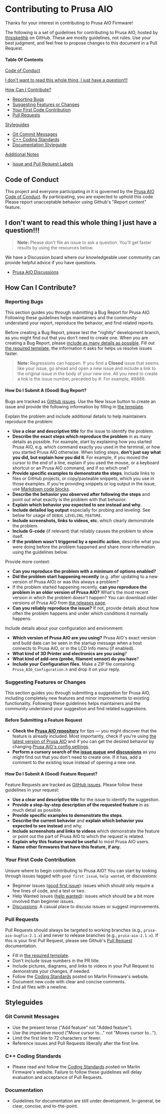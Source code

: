 # Contributing to Prusa AIO

Thanks for your interest in contributing to Prusa AIO Firmware!

The following is a set of guidelines for contributing to Prusa AIO, hosted by [thisiskeithb](https://github.com/thisiskeithb) on GitHub. These are mostly guidelines, not rules. Use your best judgment, and feel free to propose changes to this document in a Pull Request.

#### Table Of Contents

[Code of Conduct](#code-of-conduct)

[I don't want to read this whole thing, I just have a question!!!](#i-dont-want-to-read-this-whole-thing-i-just-have-a-question)

[How Can I Contribute?](#how-can-i-contribute)
  * [Reporting Bugs](#reporting-bugs)
  * [Suggesting Features or Changes](#suggesting-features-or-changes)
  * [Your First Code Contribution](#your-first-code-contribution)
  * [Pull Requests](#pull-requests)

[Styleguides](#styleguides)
  * [Git Commit Messages](#git-commit-messages)
  * [C++ Coding Standards](#c++-coding-standards)
  * [Documentation Styleguide](#documentation)

[Additional Notes](#additional-notes)
  * [Issue and Pull Request Labels](#issue-and-pull-request-labels)

## Code of Conduct

This project and everyone participating in it is governed by the [Prusa AIO Code of Conduct](code_of_conduct.md). By participating, you are expected to uphold this code. Please report unacceptable behavior using Github's "Report content" feature.

## I don't want to read this whole thing I just have a question!!!

> **Note:** Please don't file an issue to ask a question. You'll get faster results by using the resources below.

We have a Discussion board where our knowledgeable user community can provide helpful advice if you have questions.

* [Prusa AIO Discussions](https://github.com/thisiskeithb/PrusaAIO/discussions)

## How Can I Contribute?

### Reporting Bugs

This section guides you through submitting a Bug Report for Prusa AIO. Following these guidelines helps maintainers and the community understand your report, reproduce the behavior, and find related reports.

Before creating a Bug Report, please test the "nightly" development branch, as you might find out that you don't need to create one. When you are creating a Bug Report, please [include as many details as possible](#how-do-i-submit-a-good-bug-report). Fill out [the required template](ISSUE_TEMPLATE/bug_report.yml), the information it asks for helps us resolve issues faster.

> **Note:** Regressions can happen. If you find a **Closed** issue that seems like your issue, go ahead and open a new issue and include a link to the original issue in the body of your new one. All you need to create a link is the issue number, preceded by #. For example, #8888.

#### How Do I Submit A (Good) Bug Report?

Bugs are tracked as [GitHub issues](https://guides.github.com/features/issues/). Use the New Issue button to create an issue and provide the following information by filling in [the template](ISSUE_TEMPLATE/bug_report.yml).

Explain the problem and include additional details to help maintainers reproduce the problem:

* **Use a clear and descriptive title** for the issue to identify the problem.
* **Describe the exact steps which reproduce the problem** in as many details as possible. For example, start by explaining how you started Prusa AIO, e.g. which command exactly you used in the terminal, or how you started Prusa AIO otherwise. When listing steps, **don't just say what you did, but explain how you did it**. For example, if you moved the cursor to the end of a line, explain if you used the mouse, or a keyboard shortcut or an Prusa AIO command, and if so which one?
* **Provide specific examples to demonstrate the steps**. Include links to files or GitHub projects, or copy/pasteable snippets, which you use in those examples. If you're providing snippets or log output in the issue, use [Markdown code blocks](https://help.github.com/articles/markdown-basics/#multiple-lines).
* **Describe the behavior you observed after following the steps** and point out what exactly is the problem with that behavior.
* **Explain which behavior you expected to see instead and why.**
* **Include detailed log output** especially for probing and leveling. See below for usage of `DEBUG_LEVELING_FEATURE`.
* **Include screenshots, links to videos, etc.** which clearly demonstrate the problem.
* **Include G-code** (if relevant) that reliably causes the problem to show itself.
* **If the problem wasn't triggered by a specific action**, describe what you were doing before the problem happened and share more information using the guidelines below.

Provide more context:

* **Can you reproduce the problem with a minimum of options enabled?**
* **Did the problem start happening recently** (e.g. after updating to a new version of Prusa AIO) or was this always a problem?
* If the problem started happening recently, **can you reproduce the problem in an older version of Prusa AIO?** What's the most recent version in which the problem doesn't happen? You can download older versions of Prusa AIO from [the releases page](https://github.com/thisiskeithb/PrusaAIO/releases).
* **Can you reliably reproduce the issue?** If not, provide details about how often the problem happens and under which conditions it normally happens.

Include details about your configuration and environment:

* **Which version of Prusa AIO are you using?** Prusa AIO's exact version and build date can be seen in the startup message when a host connects to Prusa AIO, or in the LCD Info menu (if enabled).
* **What kind of 3D Printer and electronics are you using**?
* **What kind of add-ons (probe, filament sensor) do you have**?
* **Include your Configuration files.** Make a ZIP file containing `Prusa_AIO_Configuration.h` and drop it on your reply.

### Suggesting Features or Changes

This section guides you through submitting a suggestion for Prusa AIO, including completely new features and minor improvements to existing functionality. Following these guidelines helps maintainers and the community understand your suggestion and find related suggestions.

#### Before Submitting a Feature Request

* **Check the [Prusa AIO repository](https://github.com/thisiskeithb/PrusaAIO)** for tips — you might discover that the feature is already included. Most importantly, check if you're using [the latest version of Prusa AIO](https://github.com/thisiskeithb/PrusaAIO/releases) and if you can get the desired behavior by changing [Prusa AIO's config settings](../Marlin/Prusa_AIO_Configuration.h).
* **Perform a cursory search of the [issue queue](https://github.com/thisiskeithb/PrusaAIO/issues?q=is%3Aopen+is%3Aissue+label%3Aenhancement) and [discussions](https://github.com/thisiskeithb/PrusaAIO/discussions/categories/ideas)** as you might find out that you don't need to create one. If it has, add a comment to the existing issue instead of opening a new one.

#### How Do I Submit A (Good) Feature Request?

Feature Requests are tracked as [GitHub issues](https://guides.github.com/features/issues/). Please follow these guidelines in your request:

* **Use a clear and descriptive title** for the issue to identify the suggestion.
* **Provide a step-by-step description of the requested feature** in as much detail as possible.
* **Provide specific examples to demonstrate the steps**.
* **Describe the current behavior** and **explain which behavior you expected to see instead** and why.
* **Include screenshots and links to videos** which demonstrate the feature or point out the part of Prusa AIO to which the request is related.
* **Explain why this feature would be useful** to most Prusa AIO users.
* **Name other firmwares that have this feature, if any.**

### Your First Code Contribution

Unsure where to begin contributing to Prusa AIO? You can start by looking through issues tagged with `good first issue`, `help wanted`, or discussions:

* Beginner issues ([good first issue](https://github.com/thisiskeithb/PrusaAIO/issues?q=is%3Aopen+is%3Aissue+label%3A%22good+first+issue%22)): issues which should only require a few lines of code, and a test or two.
* Help Wanted issues ([help wanted](https://github.com/thisiskeithb/PrusaAIO/issues?q=is%3Aopen+is%3Aissue+label%3A%22help+wanted%22)): issues which should be a bit more involved than beginner issues.
* [Discussions](https://github.com/thisiskeithb/PrusaAIO/discussions): A casual place to discuss issues or suggest improvements.

### Pull Requests

Pull Requests should always be targeted to working branches (e.g., `prusa-aio-bugfix-2.1.x`) and never to release branches (e.g., `prusa-aio-2.1.x`). If this is your first Pull Request, please see Github's [Pull Request](https://help.github.com/articles/creating-a-pull-request/) documentation.

* Fill in [the required template](pull_request_template.md).
* Don't include issue numbers in the PR title.
* Include pictures, diagrams, and links to videos in your Pull Request to demonstrate your changes, if needed.
* Follow the [Coding Standards](https://marlinfw.org/docs/development/coding_standards.html) posted on Marlin Firmware's website.
* Document new code with clear and concise comments.
* End all files with a newline.

## Styleguides

### Git Commit Messages

* Use the present tense ("Add feature" not "Added feature").
* Use the imperative mood ("Move cursor to..." not "Moves cursor to...").
* Limit the first line to 72 characters or fewer.
* Reference issues and Pull Requests liberally after the first line.

### C++ Coding Standards

* Please read and follow the [Coding Standards](https://marlinfw.org/docs/development/coding_standards.html) posted on Marlin Firmware's website. Failure to follow these guidelines will delay evaluation and acceptance of Pull Requests.

### Documentation

* Guidelines for documentation are still under development. In-general, be clear, concise, and to-the-point.
